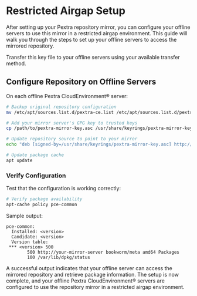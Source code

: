 # Restricted Airgap Setup
After setting up your Pextra repository mirror, you can configure your offline servers to use this mirror in a restricted airgap environment. This guide will walk you through the steps to set up your offline servers to access the mirrored repository.

Transfer this key file to your offline servers using your available transfer method.

## Configure Repository on Offline Servers
On each offline Pextra CloudEnvironment® server:
```bash
# Backup original repository configuration
mv /etc/apt/sources.list.d/pextra-ce.list /etc/apt/sources.list.d/pextra-ce.list.backup

# Add your mirror server's GPG key to trusted keys
cp /path/to/pextra-mirror-key.asc /usr/share/keyrings/pextra-mirror-key.asc

# Update repository source to point to your mirror
echo "deb [signed-by=/usr/share/keyrings/pextra-mirror-key.asc] http://your-mirror-server/ bookworm common meta" | tee /etc/apt/sources.list.d/pextra-ce.list

# Update package cache
apt update
```

### Verify Configuration
Test that the configuration is working correctly:
```bash
# Verify package availability
apt-cache policy pce-common
```

Sample output:
```
pce-common:
  Installed: <version>
  Candidate: <version>
  Version table:
 *** <version> 500
        500 http://your-mirror-server bookworm/meta amd64 Packages
        100 /var/lib/dpkg/status
```

A successful output indicates that your offline server can access the mirrored repository and retrieve package information. The setup is now complete, and your offline Pextra CloudEnvironment® servers are configured to use the repository mirror in a restricted airgap environment.